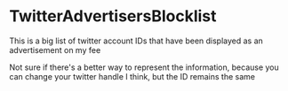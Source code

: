 # TwitterAdvertisersBlocklist
This is a big list of twitter account IDs that have been displayed as an advertisement on my fee

Not sure if there's a better way to represent the information, because you can change your twitter handle I think, but the ID remains the same
